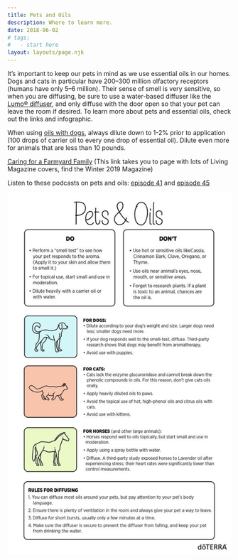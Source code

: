 ```yaml
---
title: Pets and Oils
description: Where to learn more.
date: 2018-06-02
# tags:
#   - start here
layout: layouts/page.njk
---
```


<!-- ![img/river.jpg](../../img/river.jpg "Mountain image") -->

It’s important to keep our pets in mind as we use essential oils in our homes. Dogs and cats in particular have 200–300 million olfactory receptors (humans have only 5–6 million). Their sense of smell is very sensitive, so when you are diffusing, be sure to use a water-based diffuser like the [Lumo® diffuser](https://www.doterra.com/US/en/blog/product-spotlight-lumo-diffuser), and only diffuse with the door open so that your pet can leave the room if desired. To learn more about pets and essential oils, check out the links and infographic.

When using [oils with dogs](https://www.facebook.com/doterra/photos/a.206582864313/10159747037824314/), always dilute down to 1-2% prior to application (100 drops of carrier oil to every one drop of essential oil). Dilute even more for animals that are less than 10 pounds.

[Caring for a Farmyard Family](https://www.doterra.com/US/en/brochures-magazines-doterra-living-winter-2019-truth-about-essential-oils-and-pets) (This link takes you to page with lots of Living Magazine covers, find the Winter 2019 Magazine)

Listen to these podcasts on pets and oils: [episode 41](https://www.doterra.com/US/en/podcast-episode-41-ask-the-vets) and [episode 45](https://www.doterra.com/US/en/podcast-episode-45-ask-the-vets-essential-oils-for-your-pets)

![Pets and Oils](/img/pets-and-oils.jpg "Pets and Oils")
